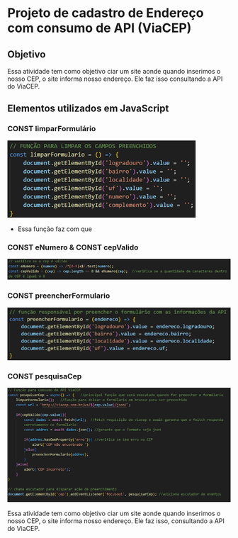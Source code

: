 # Projeto de cadastro de Endereço com consumo de API (ViaCEP)

## Objetivo

Essa atividade tem como objetivo ciar um site aonde quando inserimos o nosso CEP, o site informa nosso endereço. Ele faz isso consultando a API do ViaCEP.

## Elementos utilizados em JavaScript

### CONST limparFormulário

![Alt text](img/primeira.png)

* Essa função faz com que 




### CONST eNumero & CONST cepValido

![Alt text](img/segundo.png)


### CONST preencherFormulario

![Alt text](img/terceiro.png)

### CONST pesquisaCep


![Alt text](img/quarta.png)

Essa atividade tem como objetivo ciar um site aonde quando inserimos o nosso CEP, o site informa nosso endereço. Ele faz isso, consultando a API do ViaCEP.

##

